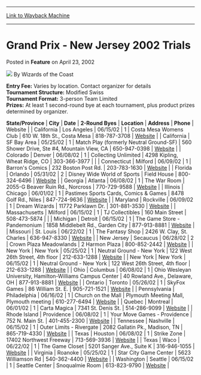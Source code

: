 
---
[Link to Wayback Machine](https://web.archive.org/web/20211026132239/https://magic.wizards.com/en/articles/archive/feature/grand-prix-new-jersey-2002-trials-2002-04-23)

[_metadata_:author]:- "Wizards of the Coast"
[_metadata_:description]:- "Entry Fee: Varies by location. Contact organizer for detailsTournament Structure: Modified SwissTournament Format: 3-person Team LimitedPrizes: At least 1 second-round bye at each tournament, plus product prizes determined by organizer. State/ProvinceCityDate2-Round ByesLocationAddressPhoneWebsite CaliforniaLos Angeles06/15/021Costa Mesa Womens Club610 W."
[_metadata_:generator]:- "Drupal 7 (http://drupal.org)"
[_metadata_:node]:- "735491"
[_metadata_:publish_date]:- "2002-04-23"
[_metadata_:source]:- "div-main-content"
[_metadata_:title]:- "Grand Prix - New Jersey 2002 Trials"
[_metadata_:wayback_capture_timestamp]:- "2021-10-26 13:22:39"
[_metadata_:wayback_raw_url]:- "https://web.archive.org/web/20211026132239id_/https://magic.wizards.com/en/articles/archive/feature/grand-prix-new-jersey-2002-trials-2002-04-23"
[_metadata_:wayback_url]:- "https://magic.wizards.com/en/articles/archive/feature/grand-prix-new-jersey-2002-trials-2002-04-23"
---


Grand Prix - New Jersey 2002 Trials
===================================



 Posted in **Feature**
 on April 23, 2002 






![](https://media.magic.wizards.com/styles/auth_small/public/images/person/wizards_author.jpg)
By Wizards of the Coast











**Entry Fee:** Varies by location. Contact organizer for details  
**Tournament Structure:** Modified Swiss  
**Tournament Format:** 3-person Team Limited  
**Prizes:** At least 1 second-round bye at each tournament, plus product prizes determined by organizer.




 **State/Province** | **City** | **Date** | **2-Round Byes** | **Location** | **Address** | **Phone** | Website |
| California | Los Angeles | 06/15/02 | 1 | Costa Mesa Womens Club | 610 W. 18th St., Costa Mesa | 818-787-3708 | [Website](http://www.aztlan-promotions.com) |
| California | SF Bay Area | 05/25/02 | 1 | Match Play (formerly Neutral Ground-SF) | 560 Shower Drive, Ste #4, Mountain View, CA | 650-947-0398 | [Website](http://www.matchplay.com) |
| Colorado | Denver | 06/08/02 | 1 | Collecting Unlimited | 4298 Kipling, Wheat Ridge, CO | 303-366-3977 |  |
| Connecticut | Milford | 06/09/02 | 1 | Barron's Comics | 232 Boston Post Rd. | 203-783-1630 | [Website](http://www.barronscomics.com) |
| Florida | Orlando | 05/31/02 | 2 | Disney Wide World of Sports | Field House | 800-324-6496 | [Website](http://archive.wizards.com/worlds/main.asp?x=Nationals_US_2002#sides) |
| Georgia | Atlanta | 06/08/02 | 1 | The War Room | 2055-G Beaver Ruin Rd., Norcross | 770-729-9588 | [Website](http://www.southeastmagic.com) |
| Illinois | Chicago | 06/01/02 | 1 | Pastimes Sports Cards, Comics & Games | 8478 Golf Rd., Niles | 847-724-9636 | [Website](http://www.moyevents.com/) |
| Maryland | Rockville | 06/09/02 | 1 | Dream Wizards | 11772 Parklawn Dr. | 301-881-3530 | [Website](http://www.dreamwizards.com) |
| Massachusetts | Milford | 06/15/02 | 1 | TJ Collectibles | 160 Main Street | 508-473-5874 |  |
| Michigan | Detroit | 06/15/02 | 1 | The Game Store - Pandemonium | 1858 Middlebelt Rd., Garden City | 877-913-8881 | [Website](http://www.professional-events.com) |
| Missouri | St. Louis | 06/22/02 | 1 | The Fantasy Shop | 2426 W. Clay, St. Charles | 636-947-8330 | [Website](http://www.moyevents.com/) |
| New Jersey | Secaucus | 06/28/02 | 2 | Crown Plaza Meadowlands | 2 Harmon Plaza | 800-852-2442 | [Website](http://www.graymatterconventions.com) |
| New York | New York | 05/25/02 | 1 | Neutral Ground - New York | 122 West 26th Street, 4th floor | 212-633-1288 | [Website](http://www.neutralground.net) |
| New York | New York | 06/15/02 | 1 | Neutral Ground - New York | 122 West 26th Street, 4th floor | 212-633-1288 | [Website](http://www.neutralground.net) |
| Ohio | Columbus | 06/08/02 | 1 | Ohio Wesleyan University, Hamilton-Williams Campus Center | 40 Rowland Ave., Delaware, OH | 877-913-8881 | [Website](http://www.professional-events.com) |
| Ontario | Toronto | 05/26/02 | 1 | SkyFox Games | 86 William St. E. | 905-721-1521 | [Website](http://www.futquest.com) |
| Pennsylvania | Philadelphia | 06/16/02 | 1 | Church on the Mall | Plymouth Meeting Mall, Plymouth meeting | 610-277-6494 | [Website](http://pw1.netcom.com/~danders5/midatlan/index.htm) |
| Quebec | Montreal | 06/01/02 | 1 | Carta Magica | 7341 St. Denis St. | 514-286-9099 | [Website](http://www.cartamagica.com/) |
| Rhode Island | Providence | 06/08/02 | 1 | Your Move Games - Providence | 752 N. Main St. | 401-455-2300 | [Website](http://www.yourmovegames.com) |
| Tennessee | Nashville | 06/15/02 | 1 | Outer Limits - Rivergate | 2082 Gallatin Pk., Madison, TN | 865-719-4330 | [Website](http://www.flybyniteevents.com) |
| Texas | Houston | 06/08/02 | 1 | Strike Zone | 17402 Northwest Freeway | 713-569-3936 | [Website](http://www.EHevents.com) |
| Texas | Waco | 06/22/02 | 1 | The Game Closet | 5201 Sanger Ave., Suite K | 316-946-1055 | [Website](http://www.aussiefox.com) |
| Virginia | Roanoke | 05/25/02 | 1 | Star City Game Center | 5623 Williamson Rd | 540-362-4400 | [Website](http://www.starcitygames.com) |
| Washington | Seattle | 06/15/02 | 1 | Seattle Center | Snoqualmie Room | 613-823-9790 | [Website](http://www.melodiesmith.com) |







